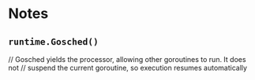 # Notes

## `runtime.Gosched()`
// Gosched yields the processor, allowing other goroutines to run. It does not
// suspend the current goroutine, so execution resumes automatically